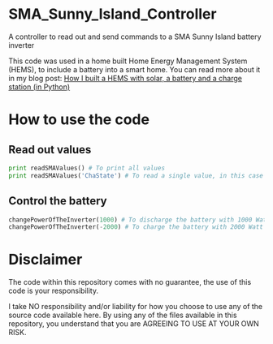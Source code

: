 # SMA_Sunny_Island_Controller
A controller to read out and send commands to a SMA Sunny Island battery inverter

This code was used in a home built Home Energy Management System (HEMS), to include a battery into a smart home. You can read more about it in my blog post: [How I built a HEMS with solar, a battery and a charge station (in Python)](https://medium.com/@harmvandenbrink/how-i-built-a-hems-with-solar-a-battery-and-a-charge-station-in-python-d5b51e60fd1c?source=friends_link&sk=f5e9302a02ea29065c3f677ecf1b8ed8)

# How to use the code
## Read out values

```python
print readSMAValues() # To print all values
print readSMAValues('ChaState') # To read a single value, in this case the State of Charge (SoC)
```

## Control the battery

```python
changePowerOfTheInverter(1000) # To discharge the battery with 1000 Watt (1 kW)
changePowerOfTheInverter(-2000) # To charge the battery with 2000 Watt (2 kW)
```

# Disclaimer

The code within this repository comes with no guarantee, the use of this code is your responsibility.

I take NO responsibility and/or liability for how you choose to use any of the source code available here. By using any of the files available in this repository, you understand that you are AGREEING TO USE AT YOUR OWN RISK.
